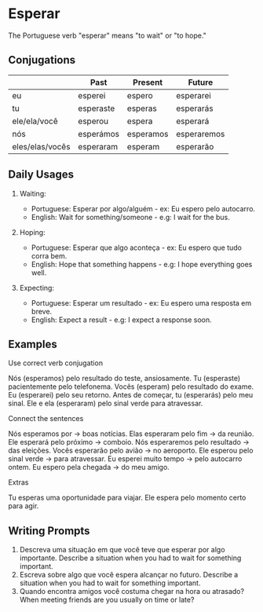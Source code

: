 # Esperar

The Portuguese verb "esperar" means "to wait" or "to hope."

## Conjugations

|                 | Past      | Present   | Future      |
| --------------- | --------- | --------- | ----------- |
| eu              | esperei   | espero    | esperarei   |
| tu              | esperaste | esperas   | esperarás   |
| ele/ela/você    | esperou   | espera    | esperará    |
| nós             | esperámos | esperamos | esperaremos |
| eles/elas/vocês | esperaram | esperam   | esperarão   |

## Daily Usages

1. Waiting:

   - Portuguese: Esperar por algo/alguém - ex: Eu espero pelo autocarro.
   - English: Wait for something/someone - e.g: I wait for the bus.

2. Hoping:

   - Portuguese: Esperar que algo aconteça - ex: Eu espero que tudo corra bem.
   - English: Hope that something happens - e.g: I hope everything goes well.

3. Expecting:

   - Portuguese: Esperar um resultado - ex: Eu espero uma resposta em breve.
   - English: Expect a result - e.g: I expect a response soon.

## Examples

Use correct verb conjugation

Nós (esperamos) pelo resultado do teste, ansiosamente.
Tu (esperaste) pacientemente pelo telefonema.
Vocês (esperam) pelo resultado do exame.
Eu (esperarei) pelo seu retorno.
Antes de começar, tu (esperarás) pelo meu sinal.
Ele e ela (esperaram) pelo sinal verde para atravessar.

Connect the sentences

Nós esperamos por -> boas notícias.
Elas esperaram pelo fim -> da reunião.
Ele esperará pelo próximo -> comboio.
Nós esperaremos pelo resultado -> das eleições.
Vocês esperarão pelo avião -> no aeroporto.
Ele esperou pelo sinal verde -> para atravessar.
Eu esperei muito tempo -> pelo autocarro ontem.
Eu espero pela chegada -> do meu amigo.

Extras

Tu esperas uma oportunidade para viajar.
Ele espera pelo momento certo para agir.

## Writing Prompts

1. Descreva uma situação em que você teve que esperar por algo importante. Describe a situation when you had to wait for something important.
2. Escreva sobre algo que você espera alcançar no futuro. Describe a situation when you had to wait for something important.
3. Quando encontra amigos você costuma chegar na hora ou atrasado? When meeting friends are you usually on time or late?
